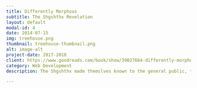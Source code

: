 ```yaml
---
title: Differently Morphous
subtitle: The Shgshthx Revelation
layout: default
modal-id: 4
date: 2014-07-15
img: treehouse.png
thumbnail: treehouse-thumbnail.png
alt: image-alt
project-date: 2017-2018
client: https://www.goodreads.com/book/show/39027664-differently-morphous
category: Web Development
description: The Shgshthx made themslves known to the general public, triggering a new era of magic.

---
```

